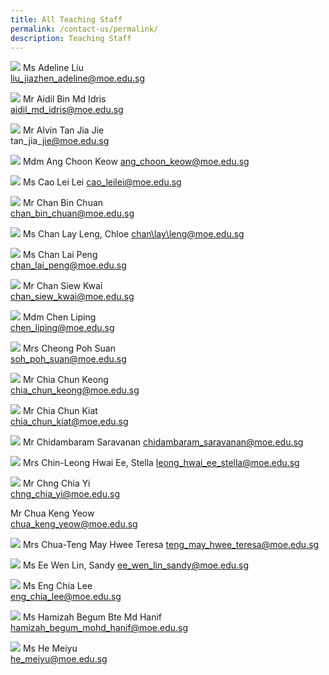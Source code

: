 ```yaml
---
title: All Teaching Staff
permalink: /contact-us/permalink/
description: Teaching Staff
---
```

![](/images/Ms%20Liu%20Jiazhen%20Adeline.jpg)
Ms Adeline Liu  
[liu\_jiazhen\_adeline@moe.edu.sg](mailto:liu_jiazhen_adeline@moe.edu.sg)


![](/images/Mr%20Aidil%20Bin%20Md%20Idris.jpeg)
Mr Aidil Bin Md Idris      
 [aidil\_md\_idris@moe.edu.sg](mailto:aidil_md_idris@moe.edu.sg)

![](/images/Alvin%20Tan.jpeg)
Mr Alvin Tan Jia Jie     
tan\_jia\_jie@moe.edu.sg

![](/images/Mdm%20Ang%20Choon%20Keow.jpeg)
Mdm Ang Choon Keow [ang\_choon\_keow@moe.edu.sg](mailto:ang_choon_keow@moe.edu.sg)


![](/images/CAOLEILEI.jpeg)
Ms Cao Lei Lei                                                                                                       [cao\_leilei@moe.edu.sg](mailto:cao_leilei@moe.edu.sg)

![](/images/mr%20chan%20bin%20chuan.jpeg)
Mr Chan Bin Chuan                          
[chan\_bin\_chuan@moe.edu.sg](mailto:chan_bin_chuan@moe.edu.sg)


![](/images/Ms%20Chan%20Lay%20Leng.jpeg)
Ms Chan Lay Leng, Chloe
[chan\lay\leng@moe.edu.sg](mailto:chanlayleng@moe.edu.sg)

![](/images/ms%20chan%20lai%20peng.jpeg)
Ms Chan Lai Peng  
[chan\_lai\_peng@moe.edu.sg](mailto:chan_lai_peng@moe.edu.sg)

![](/images/Mr%20Chan%20Siew%20Kwai.jpeg)
Mr Chan Siew Kwai            
[chan\_siew\_kwai@moe.edu.sg](mailto:chan_siew_kwai@moe.edu.sg)

![](/images/Mdm%20Chen%20Liping.jpeg)
Mdm Chen Liping  
[chen\_liping@moe.edu.sg](mailto:chen_liping@moe.edu.sg)

![](/images/Mrs%20Cheong%20Poh%20Suan.jpeg)
Mrs Cheong Poh Suan   
[soh\_poh\_suan@moe.edu.sg](mailto:soh_poh_suan@moe.edu.sg)

![](/images/Mr%20Chia%20Chun%20Keong.jpeg)
Mr Chia Chun Keong  
[chia\_chun\_keong@moe.edu.sg](mailto:chia_chun_keong@moe.edu.sg)

![](/images/Mr%20Chia%20Chun%20Kiat.jpeg)
Mr Chia Chun Kiat   
[chia\_chun\_kiat@moe.edu.sg](mailto:chia_chun_kiat@moe.edu.sg)

![](/images/Mr%20Chidambaram%20Saravanan.jpeg)
Mr Chidambaram Saravanan 
[chidambaram\_saravanan@moe.edu.sg](mailto:chidambaram_saravanan@moe.edu.sg)

![](/images/Mrs%20Chin%20Leong%20Hwai%20Ee%20Stella.jpeg)
Mrs Chin-Leong Hwai Ee, Stella 
[leong\_hwai\_ee\_stella@moe.edu.sg](mailto:leong_hwai_ee_stella@moe.edu.sg)

![](/images/mr%20chng%20chia%20yii.jpeg)
Mr Chng Chia Yi    
[chng\_chia\_yi@moe.edu.sg](mailto:chng_chia_yi@moe.edu.sg)


Mr Chua Keng Yeow  
[chua\_keng\_yeow@moe.edu.sg](mailto:chua_keng_yeow@moe.edu.sg)

![](/images/Mrs%20Chua%20Teng%20May%20Hwee%20Teresa.jpeg)
Mrs Chua-Teng May Hwee Teresa
[teng\_may\_hwee\_teresa@moe.edu.sg](mailto:teng_may_hwee_teresa@moe.edu.sg)

![](/images/ms%20sandy%20ee.jpeg)
Ms Ee Wen Lin, Sandy 
[ee\_wen\_lin\_sandy@moe.edu.sg](mailto:ee_wen_lin_sandy@moe.edu.sg)

![](/images/Ms%20Eng%20Chia%20Lee.jpeg)
Ms Eng Chia Lee    
[eng\_chia\_lee@moe.edu.sg](mailto:eng_chia_lee@moe.edu.sg)

![](/images/Ms%20Hamizah%20Begum%20Bte%20Md%20Hanif.jpeg)
Ms Hamizah Begum Bte Md Hanif 
[hamizah\_begum\_mohd\_hanif@moe.edu.sg](mailto:hamizah_begum_mohd_hanif@moe.edu.sg)

![](/images/Ms%20He%20Meiyu.jpeg)
Ms He Meiyu        
[he\_meiyu@moe.edu.sg](mailto:he_meiyu@moe.edu.sg)